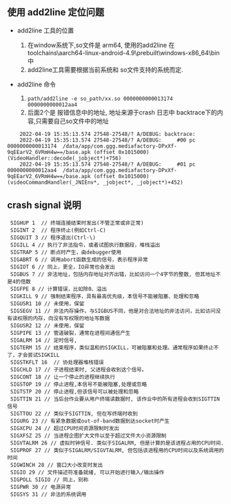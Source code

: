 ## 使用 add2line 定位问题

 -  add2line 工具的位置
      1. 在window系统下,so文件是 arm64, 使用的add2line 在 toolchains\aarch64-linux-android-4.9\prebuilt\windows-x86_64\bin 中
      2. add2line工具需要根据当前系统和 so文件支持的系统而定.
   
 -  add2line 命令
    1. `path/add2line -e so_path/xx.so 0000000000013174 0000000000012aa4 `
    2. 后面2个是 报错信息中的地址,  地址来源于crash 日志中 backtrace下的内容,只需要自己so文件中的地址
 ```
     2022-04-19 15:35:13.574 27548-27548/? A/DEBUG: backtrace:
     2022-04-19 15:35:13.574 27548-27548/? A/DEBUG:     #00 pc 0000000000013174  /data/app/com.ggg.mediafactory-DPxXf-9qEEarV2_6VRmH4w==/base.apk (offset 0x1015000) (VideoHandler::decode(_jobject*)+756)
     2022-04-19 15:35:13.574 27548-27548/? A/DEBUG:     #01 pc 0000000000012aa4  /data/app/com.ggg.mediafactory-DPxXf-9qEEarV2_6VRmH4w==/base.apk (offset 0x1015000) (videoCommandHandler(_JNIEnv*, _jobject*, _jobject*)+452)
 ```
    

## crash signal 说明

```
 SIGHUP 1  // 终端连接结束时发出(不管正常或非正常)
 SIGINT 2  // 程序终止(例如Ctrl-C)
 SIGQUIT 3 // 程序退出(Ctrl-\)
 SIGILL 4 // 执行了非法指令，或者试图执行数据段，堆栈溢出
 SIGTRAP 5 // 断点时产生，由debugger使用
 SIGABRT 6 // 调用abort函数生成的信号，表示程序异常
 SIGIOT 6 // 同上，更全，IO异常也会发出
 SIGBUS 7 // 非法地址，包括内存地址对齐出错，比如访问一个4字节的整数, 但其地址不是4的倍数
 SIGFPE 8 // 计算错误，比如除0、溢出
 SIGKILL 9 // 强制结束程序，具有最高优先级，本信号不能被阻塞、处理和忽略
 SIGUSR1 10 // 未使用，保留
 SIGSEGV 11 // 非法内存操作，与SIGBUS不同，他是对合法地址的非法访问，比如访问没有读权限的内存，向没有写权限的地址写数据
 SIGUSR2 12 // 未使用，保留
 SIGPIPE 13 // 管道破裂，通常在进程间通信产生
 SIGALRM 14 // 定时信号,
 SIGTERM 15 // 结束程序，类似温和的SIGKILL，可被阻塞和处理。通常程序如果终止不了，才会尝试SIGKILL
 SIGSTKFLT 16  // 协处理器堆栈错误
 SIGCHLD 17 // 子进程结束时, 父进程会收到这个信号。
 SIGCONT 18 // 让一个停止的进程继续执行
 SIGSTOP 19 // 停止进程,本信号不能被阻塞,处理或忽略
 SIGTSTP 20 // 停止进程,但该信号可以被处理和忽略
 SIGTTIN 21 // 当后台作业要从用户终端读数据时, 该作业中的所有进程会收到SIGTTIN信号
 SIGTTOU 22 // 类似于SIGTTIN, 但在写终端时收到
 SIGURG 23 // 有紧急数据或out-of-band数据到达socket时产生
 SIGXCPU 24 // 超过CPU时间资源限制时发出
 SIGXFSZ 25 // 当进程企图扩大文件以至于超过文件大小资源限制
 SIGVTALRM 26 // 虚拟时钟信号. 类似于SIGALRM, 但是计算的是该进程占用的CPU时间.
 SIGPROF 27 // 类似于SIGALRM/SIGVTALRM, 但包括该进程用的CPU时间以及系统调用的时间
 SIGWINCH 28 // 窗口大小改变时发出
 SIGIO 29 // 文件描述符准备就绪, 可以开始进行输入/输出操作
 SIGPOLL SIGIO // 同上，别称
 SIGPWR 30 // 电源异常
 SIGSYS 31 // 非法的系统调用

```


